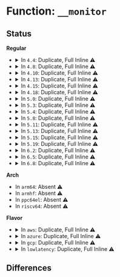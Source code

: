 # Function: <code>__monitor</code>

## Status
<b>Regular</b>
<ul>
<li>
<details>
<summary>In <code>4.4</code>: Duplicate, Full Inline ⚠️</summary>

**Collision:** Static Duplication

**Inline:** Full

**Transformation:** False

**Instances:**

```
In arch/x86/kernel/process.c (ffffffff81038fe9)
Location: arch/x86/include/asm/mwait.h:23
Inline: True
Inline callers:
  - arch/x86/kernel/process.c:mwait_idle
```
```
In arch/x86/kernel/acpi/cstate.c (ffffffff81050103)
Location: arch/x86/include/asm/mwait.h:23
Inline: True
Inline callers:
  - arch/x86/kernel/acpi/cstate.c:acpi_processor_ffh_cstate_enter
```
```
In arch/x86/kernel/smpboot.c (ffffffff81052833)
Location: arch/x86/include/asm/mwait.h:23
Inline: True
Inline callers:
  - arch/x86/kernel/smpboot.c:native_play_dead
```
```
In drivers/idle/intel_idle.c (ffffffff81479460)
Location: arch/x86/include/asm/mwait.h:23
Inline: True
Inline callers:
  - drivers/idle/intel_idle.c:intel_idle
  - drivers/idle/intel_idle.c:intel_idle_freeze
```
</details>
</li>
<li>
<details>
<summary>In <code>4.8</code>: Duplicate, Full Inline ⚠️</summary>

**Collision:** Static Duplication

**Inline:** Full

**Transformation:** False

**Instances:**

```
In arch/x86/kernel/process.c (ffffffff8103802b)
Location: arch/x86/include/asm/mwait.h:23
Inline: True
Inline callers:
  - arch/x86/kernel/process.c:mwait_idle
```
```
In arch/x86/kernel/acpi/cstate.c (ffffffff8105025f)
Location: arch/x86/include/asm/mwait.h:23
Inline: True
Inline callers:
  - arch/x86/kernel/acpi/cstate.c:acpi_processor_ffh_cstate_enter
```
```
In arch/x86/kernel/smpboot.c (ffffffff81052987)
Location: arch/x86/include/asm/mwait.h:23
Inline: True
Inline callers:
  - arch/x86/kernel/smpboot.c:native_play_dead
```
```
In drivers/idle/intel_idle.c (ffffffff814c7909)
Location: arch/x86/include/asm/mwait.h:23
Inline: True
Inline callers:
  - drivers/idle/intel_idle.c:intel_idle_freeze
  - drivers/idle/intel_idle.c:intel_idle
```
</details>
</li>
<li>
<details>
<summary>In <code>4.10</code>: Duplicate, Full Inline ⚠️</summary>

**Collision:** Static Duplication

**Inline:** Full

**Transformation:** False

**Instances:**

```
In arch/x86/kernel/process.c (ffffffff818d3b94)
Location: arch/x86/include/asm/mwait.h:23
Inline: True
Inline callers:
  - arch/x86/kernel/process.c:mwait_idle
```
```
In arch/x86/kernel/acpi/cstate.c (ffffffff818d3cfa)
Location: arch/x86/include/asm/mwait.h:23
Inline: True
Inline callers:
  - arch/x86/kernel/acpi/cstate.c:acpi_processor_ffh_cstate_enter
```
```
In arch/x86/kernel/smpboot.c (ffffffff81055290)
Location: arch/x86/include/asm/mwait.h:23
Inline: True
Inline callers:
  - arch/x86/kernel/smpboot.c:native_play_dead
```
```
In drivers/idle/intel_idle.c (ffffffff814e9835)
Location: arch/x86/include/asm/mwait.h:23
Inline: True
Inline callers:
  - drivers/idle/intel_idle.c:intel_idle_freeze
  - drivers/idle/intel_idle.c:intel_idle
```
</details>
</li>
<li>
<details>
<summary>In <code>4.13</code>: Duplicate, Full Inline ⚠️</summary>

**Collision:** Static Duplication

**Inline:** Full

**Transformation:** False

**Instances:**

```
In arch/x86/kernel/process.c (ffffffff8190acfb)
Location: arch/x86/include/asm/mwait.h:24
Inline: True
Inline callers:
  - arch/x86/kernel/process.c:mwait_idle
```
```
In arch/x86/kernel/acpi/cstate.c (ffffffff8190ae5a)
Location: arch/x86/include/asm/mwait.h:24
Inline: True
Inline callers:
  - arch/x86/kernel/acpi/cstate.c:acpi_processor_ffh_cstate_enter
```
```
In arch/x86/kernel/smpboot.c (ffffffff81054b96)
Location: arch/x86/include/asm/mwait.h:24
Inline: True
Inline callers:
  - arch/x86/kernel/smpboot.c:native_play_dead
```
```
In drivers/idle/intel_idle.c (ffffffff814f5455)
Location: arch/x86/include/asm/mwait.h:24
Inline: True
Inline callers:
  - drivers/idle/intel_idle.c:intel_idle_freeze
  - drivers/idle/intel_idle.c:intel_idle
```
</details>
</li>
<li>
<details>
<summary>In <code>4.15</code>: Duplicate, Full Inline ⚠️</summary>

**Collision:** Static Duplication

**Inline:** Full

**Transformation:** False

**Instances:**

```
In arch/x86/kernel/process.c (ffffffff8199506e)
Location: arch/x86/include/asm/mwait.h:25
Inline: True
Inline callers:
  - arch/x86/kernel/process.c:mwait_idle
```
```
In arch/x86/kernel/acpi/cstate.c (ffffffff819951ca)
Location: arch/x86/include/asm/mwait.h:25
Inline: True
Inline callers:
  - arch/x86/kernel/acpi/cstate.c:acpi_processor_ffh_cstate_enter
```
```
In arch/x86/kernel/smpboot.c (ffffffff81058962)
Location: arch/x86/include/asm/mwait.h:25
Inline: True
Inline callers:
  - arch/x86/kernel/smpboot.c:native_play_dead
```
```
In drivers/idle/intel_idle.c (ffffffff81535cd5)
Location: arch/x86/include/asm/mwait.h:25
Inline: True
Inline callers:
  - drivers/idle/intel_idle.c:intel_idle_s2idle
  - drivers/idle/intel_idle.c:intel_idle
```
</details>
</li>
<li>
<details>
<summary>In <code>4.18</code>: Duplicate, Full Inline ⚠️</summary>

**Collision:** Static Duplication

**Inline:** Full

**Transformation:** False

**Instances:**

```
In arch/x86/kernel/process.c (ffffffff819f15e0)
Location: arch/x86/include/asm/mwait.h:25
Inline: True
Inline callers:
  - arch/x86/kernel/process.c:mwait_idle
```
```
In arch/x86/kernel/acpi/cstate.c (ffffffff819f1735)
Location: arch/x86/include/asm/mwait.h:25
Inline: True
Inline callers:
  - arch/x86/kernel/acpi/cstate.c:acpi_processor_ffh_cstate_enter
```
```
In arch/x86/kernel/smpboot.c (ffffffff8105b5db)
Location: arch/x86/include/asm/mwait.h:25
Inline: True
Inline callers:
  - arch/x86/kernel/smpboot.c:native_play_dead
```
```
In drivers/idle/intel_idle.c (ffffffff8156b87f)
Location: arch/x86/include/asm/mwait.h:25
Inline: True
Inline callers:
  - drivers/idle/intel_idle.c:intel_idle_s2idle
  - drivers/idle/intel_idle.c:intel_idle
```
</details>
</li>
<li>
<details>
<summary>In <code>5.0</code>: Duplicate, Full Inline ⚠️</summary>

**Collision:** Static Duplication

**Inline:** Full

**Transformation:** False

**Instances:**

```
In arch/x86/kernel/process.c (ffffffff81a2ca12)
Location: arch/x86/include/asm/mwait.h:25
Inline: True
Inline callers:
  - arch/x86/kernel/process.c:mwait_idle
```
```
In arch/x86/kernel/acpi/cstate.c (ffffffff81a2cbd5)
Location: arch/x86/include/asm/mwait.h:25
Inline: True
Inline callers:
  - arch/x86/kernel/acpi/cstate.c:acpi_processor_ffh_cstate_enter
```
```
In arch/x86/kernel/smpboot.c (ffffffff81061265)
Location: arch/x86/include/asm/mwait.h:25
Inline: True
Inline callers:
  - arch/x86/kernel/smpboot.c:native_play_dead
```
```
In drivers/idle/intel_idle.c (ffffffff815833ff)
Location: arch/x86/include/asm/mwait.h:25
Inline: True
Inline callers:
  - drivers/idle/intel_idle.c:intel_idle_s2idle
  - drivers/idle/intel_idle.c:intel_idle
```
</details>
</li>
<li>
<details>
<summary>In <code>5.3</code>: Duplicate, Full Inline ⚠️</summary>

**Collision:** Static Duplication

**Inline:** Full

**Transformation:** False

**Instances:**

```
In arch/x86/kernel/process.c (ffffffff81a9cb73)
Location: arch/x86/include/asm/mwait.h:26
Inline: True
Inline callers:
  - arch/x86/kernel/process.c:mwait_idle
```
```
In arch/x86/kernel/acpi/cstate.c (ffffffff81a9cd38)
Location: arch/x86/include/asm/mwait.h:26
Inline: True
Inline callers:
  - arch/x86/kernel/acpi/cstate.c:acpi_processor_ffh_cstate_enter
```
```
In arch/x86/kernel/smpboot.c (ffffffff8106491d)
Location: arch/x86/include/asm/mwait.h:26
Inline: True
Inline callers:
  - arch/x86/kernel/smpboot.c:native_play_dead
```
```
In drivers/idle/intel_idle.c (ffffffff815b3b43)
Location: arch/x86/include/asm/mwait.h:26
Inline: True
Inline callers:
  - drivers/idle/intel_idle.c:intel_idle_s2idle
  - drivers/idle/intel_idle.c:intel_idle
```
</details>
</li>
<li>
<details>
<summary>In <code>5.4</code>: Duplicate, Full Inline ⚠️</summary>

**Collision:** Static Duplication

**Inline:** Full

**Transformation:** False

**Instances:**

```
In arch/x86/kernel/process.c (ffffffff81ad43c3)
Location: arch/x86/include/asm/mwait.h:26
Inline: True
Inline callers:
  - arch/x86/kernel/process.c:mwait_idle
```
```
In arch/x86/kernel/acpi/cstate.c (ffffffff81ad4588)
Location: arch/x86/include/asm/mwait.h:26
Inline: True
Inline callers:
  - arch/x86/kernel/acpi/cstate.c:acpi_processor_ffh_cstate_enter
```
```
In arch/x86/kernel/smpboot.c (ffffffff81064f9d)
Location: arch/x86/include/asm/mwait.h:26
Inline: True
Inline callers:
  - arch/x86/kernel/smpboot.c:native_play_dead
```
```
In drivers/idle/intel_idle.c (ffffffff815d4d83)
Location: arch/x86/include/asm/mwait.h:26
Inline: True
Inline callers:
  - drivers/idle/intel_idle.c:intel_idle_s2idle
  - drivers/idle/intel_idle.c:intel_idle
```
</details>
</li>
<li>
<details>
<summary>In <code>5.8</code>: Duplicate, Full Inline ⚠️</summary>

**Collision:** Static Duplication

**Inline:** Full

**Transformation:** False

**Instances:**

```
In arch/x86/kernel/process.c (ffffffff81bcc4af)
Location: arch/x86/include/asm/mwait.h:28
Inline: True
Inline callers:
  - arch/x86/kernel/process.c:mwait_idle
```
```
In arch/x86/kernel/acpi/cstate.c (ffffffff81068aaa)
Location: arch/x86/include/asm/mwait.h:28
Inline: True
Inline callers:
  - arch/x86/kernel/acpi/cstate.c:mwait_idle_with_hints
```
```
In arch/x86/kernel/smpboot.c (ffffffff8106b6c9)
Location: arch/x86/include/asm/mwait.h:28
Inline: True
Inline callers:
  - arch/x86/kernel/smpboot.c:native_play_dead
```
```
In drivers/idle/intel_idle.c (ffffffff8167e8ca)
Location: arch/x86/include/asm/mwait.h:28
Inline: True
```
</details>
</li>
<li>
<details>
<summary>In <code>5.11</code>: Duplicate, Full Inline ⚠️</summary>

**Collision:** Static Duplication

**Inline:** Full

**Transformation:** False

**Instances:**

```
In arch/x86/kernel/process.c (ffffffff81c4518c)
Location: arch/x86/include/asm/mwait.h:28
Inline: True
Inline callers:
  - arch/x86/kernel/process.c:mwait_idle
```
```
In arch/x86/kernel/acpi/cstate.c (ffffffff8106a74a)
Location: arch/x86/include/asm/mwait.h:28
Inline: True
Inline callers:
  - arch/x86/kernel/acpi/cstate.c:mwait_idle_with_hints
```
```
In arch/x86/kernel/smpboot.c (ffffffff8106d369)
Location: arch/x86/include/asm/mwait.h:28
Inline: True
Inline callers:
  - arch/x86/kernel/smpboot.c:native_play_dead
```
```
In drivers/idle/intel_idle.c (ffffffff8169d5ca)
Location: arch/x86/include/asm/mwait.h:28
Inline: True
```
</details>
</li>
<li>
<details>
<summary>In <code>5.13</code>: Duplicate, Full Inline ⚠️</summary>

**Collision:** Static Duplication

**Inline:** Full

**Transformation:** False

**Instances:**

```
In arch/x86/kernel/process.c (ffffffff81c38409)
Location: arch/x86/include/asm/mwait.h:28
Inline: True
Inline callers:
  - arch/x86/kernel/process.c:mwait_idle
```
```
In arch/x86/kernel/acpi/cstate.c (ffffffff8106b211)
Location: arch/x86/include/asm/mwait.h:28
Inline: True
Inline callers:
  - arch/x86/kernel/acpi/cstate.c:mwait_idle_with_hints
```
```
In arch/x86/kernel/smpboot.c (ffffffff8106ddd9)
Location: arch/x86/include/asm/mwait.h:28
Inline: True
Inline callers:
  - arch/x86/kernel/smpboot.c:native_play_dead
```
```
In drivers/idle/intel_idle.c (ffffffff81680351)
Location: arch/x86/include/asm/mwait.h:28
Inline: True
```
</details>
</li>
<li>
<details>
<summary>In <code>5.15</code>: Duplicate, Full Inline ⚠️</summary>

**Collision:** Static Duplication

**Inline:** Full

**Transformation:** False

**Instances:**

```
In arch/x86/kernel/process.c (ffffffff81d56c99)
Location: arch/x86/include/asm/mwait.h:28
Inline: True
Inline callers:
  - arch/x86/kernel/process.c:mwait_idle
```
```
In arch/x86/kernel/acpi/cstate.c (ffffffff81075d31)
Location: arch/x86/include/asm/mwait.h:28
Inline: True
Inline callers:
  - arch/x86/kernel/acpi/cstate.c:mwait_idle_with_hints
```
```
In arch/x86/kernel/smpboot.c (ffffffff810795e9)
Location: arch/x86/include/asm/mwait.h:28
Inline: True
Inline callers:
  - arch/x86/kernel/smpboot.c:native_play_dead
```
```
In drivers/idle/intel_idle.c (ffffffff816f50c1)
Location: arch/x86/include/asm/mwait.h:28
Inline: True
```
</details>
</li>
<li>
<details>
<summary>In <code>5.19</code>: Duplicate, Full Inline ⚠️</summary>

**Collision:** Static Duplication

**Inline:** Full

**Transformation:** False

**Instances:**

```
In arch/x86/kernel/process.c (ffffffff81f28f09)
Location: arch/x86/include/asm/mwait.h:28
Inline: True
Inline callers:
  - arch/x86/kernel/process.c:mwait_idle
```
```
In arch/x86/kernel/acpi/cstate.c (ffffffff8108477a)
Location: arch/x86/include/asm/mwait.h:28
Inline: True
Inline callers:
  - arch/x86/kernel/acpi/cstate.c:mwait_idle_with_hints
```
```
In arch/x86/kernel/smpboot.c (ffffffff81088479)
Location: arch/x86/include/asm/mwait.h:28
Inline: True
Inline callers:
  - arch/x86/kernel/smpboot.c:native_play_dead
```
```
In drivers/idle/intel_idle.c (ffffffff818219ea)
Location: arch/x86/include/asm/mwait.h:28
Inline: True
```
</details>
</li>
<li>
<details>
<summary>In <code>6.2</code>: Duplicate, Full Inline ⚠️</summary>

**Collision:** Static Duplication

**Inline:** Full

**Transformation:** False

**Instances:**

```
In arch/x86/kernel/process.c (ffffffff820d4bf9)
Location: arch/x86/include/asm/mwait.h:29
Inline: True
Inline callers:
  - arch/x86/kernel/process.c:mwait_idle
```
```
In arch/x86/kernel/acpi/cstate.c (ffffffff81097a0a)
Location: arch/x86/include/asm/mwait.h:29
Inline: True
Inline callers:
  - arch/x86/kernel/acpi/cstate.c:mwait_idle_with_hints
```
```
In arch/x86/kernel/smpboot.c (ffffffff8109bf39)
Location: arch/x86/include/asm/mwait.h:29
Inline: True
Inline callers:
  - arch/x86/kernel/smpboot.c:native_play_dead
```
```
In drivers/idle/intel_idle.c (ffffffff819526da)
Location: arch/x86/include/asm/mwait.h:29
Inline: True
```
</details>
</li>
<li>
<details>
<summary>In <code>6.5</code>: Duplicate, Full Inline ⚠️</summary>

**Collision:** Static Duplication

**Inline:** Full

**Transformation:** False

**Instances:**

```
In arch/x86/kernel/process.c (ffffffff82142fe7)
Location: arch/x86/include/asm/mwait.h:29
Inline: True
Inline callers:
  - arch/x86/kernel/process.c:mwait_idle
```
```
In arch/x86/kernel/acpi/cstate.c (ffffffff821430ed)
Location: arch/x86/include/asm/mwait.h:29
Inline: True
Inline callers:
  - arch/x86/kernel/acpi/cstate.c:acpi_processor_ffh_cstate_enter
```
```
In arch/x86/kernel/smpboot.c (ffffffff8109be05)
Location: arch/x86/include/asm/mwait.h:29
Inline: True
Inline callers:
  - arch/x86/kernel/smpboot.c:mwait_play_dead
```
```
In drivers/idle/intel_idle.c (ffffffff82143622)
Location: arch/x86/include/asm/mwait.h:29
Inline: True
Inline callers:
  - drivers/idle/intel_idle.c:intel_idle_s2idle
  - drivers/idle/intel_idle.c:intel_idle_xstate
  - drivers/idle/intel_idle.c:intel_idle_ibrs
  - drivers/idle/intel_idle.c:intel_idle_irq
  - drivers/idle/intel_idle.c:intel_idle
```
</details>
</li>
<li>
<details>
<summary>In <code>6.8</code>: Duplicate, Full Inline ⚠️</summary>

**Collision:** Static Duplication

**Inline:** Full

**Transformation:** False

**Instances:**

```
In arch/x86/kernel/process.c (ffffffff822256d4)
Location: arch/x86/include/asm/mwait.h:29
Inline: True
Inline callers:
  - arch/x86/kernel/process.c:mwait_idle
```
```
In arch/x86/kernel/acpi/cstate.c (ffffffff822257d2)
Location: arch/x86/include/asm/mwait.h:29
Inline: True
Inline callers:
  - arch/x86/kernel/acpi/cstate.c:acpi_processor_ffh_cstate_enter
```
```
In arch/x86/kernel/smpboot.c (ffffffff810a3405)
Location: arch/x86/include/asm/mwait.h:29
Inline: True
Inline callers:
  - arch/x86/kernel/smpboot.c:mwait_play_dead
```
```
In drivers/idle/intel_idle.c (ffffffff82225d32)
Location: arch/x86/include/asm/mwait.h:29
Inline: True
Inline callers:
  - drivers/idle/intel_idle.c:intel_idle_s2idle
  - drivers/idle/intel_idle.c:intel_idle_xstate
  - drivers/idle/intel_idle.c:intel_idle_ibrs
  - drivers/idle/intel_idle.c:intel_idle_irq
  - drivers/idle/intel_idle.c:intel_idle
```
</details>
</li>
</ul>
<b>Arch</b>
<ul>
<li>
In <code>arm64</code>: Absent ⚠️
</li>
<li>
In <code>armhf</code>: Absent ⚠️
</li>
<li>
In <code>ppc64el</code>: Absent ⚠️
</li>
<li>
In <code>riscv64</code>: Absent ⚠️
</li>
</ul>
<b>Flavor</b>
<ul>
<li>
<details>
<summary>In <code>aws</code>: Duplicate, Full Inline ⚠️</summary>

**Collision:** Static Duplication

**Inline:** Full

**Transformation:** False

**Instances:**

```
In arch/x86/kernel/process.c (ffffffff81a73233)
Location: arch/x86/include/asm/mwait.h:26
Inline: True
Inline callers:
  - arch/x86/kernel/process.c:mwait_idle
```
```
In arch/x86/kernel/acpi/cstate.c (ffffffff81a733f8)
Location: arch/x86/include/asm/mwait.h:26
Inline: True
Inline callers:
  - arch/x86/kernel/acpi/cstate.c:acpi_processor_ffh_cstate_enter
```
```
In arch/x86/kernel/smpboot.c (ffffffff81064a8d)
Location: arch/x86/include/asm/mwait.h:26
Inline: True
Inline callers:
  - arch/x86/kernel/smpboot.c:native_play_dead
```
```
In drivers/idle/intel_idle.c (ffffffff815c8ad3)
Location: arch/x86/include/asm/mwait.h:26
Inline: True
Inline callers:
  - drivers/idle/intel_idle.c:intel_idle_s2idle
  - drivers/idle/intel_idle.c:intel_idle
```
</details>
</li>
<li>
<details>
<summary>In <code>azure</code>: Duplicate, Full Inline ⚠️</summary>

**Collision:** Static Duplication

**Inline:** Full

**Transformation:** False

**Instances:**

```
In arch/x86/kernel/process.c (ffffffff81a2f5f3)
Location: arch/x86/include/asm/mwait.h:26
Inline: True
Inline callers:
  - arch/x86/kernel/process.c:mwait_idle
```
```
In arch/x86/kernel/acpi/cstate.c (ffffffff81a2f7a8)
Location: arch/x86/include/asm/mwait.h:26
Inline: True
Inline callers:
  - arch/x86/kernel/acpi/cstate.c:acpi_processor_ffh_cstate_enter
```
```
In arch/x86/kernel/smpboot.c (ffffffff81054d62)
Location: arch/x86/include/asm/mwait.h:26
Inline: True
Inline callers:
  - arch/x86/kernel/smpboot.c:native_play_dead
```
```
In drivers/idle/intel_idle.c (ffffffff815b1b43)
Location: arch/x86/include/asm/mwait.h:26
Inline: True
Inline callers:
  - drivers/idle/intel_idle.c:intel_idle_s2idle
  - drivers/idle/intel_idle.c:intel_idle
```
</details>
</li>
<li>
<details>
<summary>In <code>gcp</code>: Duplicate, Full Inline ⚠️</summary>

**Collision:** Static Duplication

**Inline:** Full

**Transformation:** False

**Instances:**

```
In arch/x86/kernel/process.c (ffffffff81adf643)
Location: arch/x86/include/asm/mwait.h:26
Inline: True
Inline callers:
  - arch/x86/kernel/process.c:mwait_idle
```
```
In arch/x86/kernel/acpi/cstate.c (ffffffff81adf808)
Location: arch/x86/include/asm/mwait.h:26
Inline: True
Inline callers:
  - arch/x86/kernel/acpi/cstate.c:acpi_processor_ffh_cstate_enter
```
```
In arch/x86/kernel/smpboot.c (ffffffff81064f3d)
Location: arch/x86/include/asm/mwait.h:26
Inline: True
Inline callers:
  - arch/x86/kernel/smpboot.c:native_play_dead
```
```
In drivers/idle/intel_idle.c (ffffffff815c9063)
Location: arch/x86/include/asm/mwait.h:26
Inline: True
Inline callers:
  - drivers/idle/intel_idle.c:intel_idle_s2idle
  - drivers/idle/intel_idle.c:intel_idle
```
</details>
</li>
<li>
<details>
<summary>In <code>lowlatency</code>: Duplicate, Full Inline ⚠️</summary>

**Collision:** Static Duplication

**Inline:** Full

**Transformation:** False

**Instances:**

```
In arch/x86/kernel/process.c (ffffffff81aebdd3)
Location: arch/x86/include/asm/mwait.h:26
Inline: True
Inline callers:
  - arch/x86/kernel/process.c:mwait_idle
```
```
In arch/x86/kernel/acpi/cstate.c (ffffffff81aebfd8)
Location: arch/x86/include/asm/mwait.h:26
Inline: True
Inline callers:
  - arch/x86/kernel/acpi/cstate.c:acpi_processor_ffh_cstate_enter
```
```
In arch/x86/kernel/smpboot.c (ffffffff8106651d)
Location: arch/x86/include/asm/mwait.h:26
Inline: True
Inline callers:
  - arch/x86/kernel/smpboot.c:native_play_dead
```
```
In drivers/idle/intel_idle.c (ffffffff815e2ec3)
Location: arch/x86/include/asm/mwait.h:26
Inline: True
Inline callers:
  - drivers/idle/intel_idle.c:intel_idle_s2idle
  - drivers/idle/intel_idle.c:intel_idle
```
</details>
</li>
</ul>

## Differences
